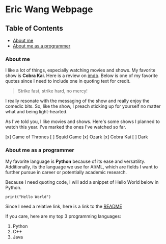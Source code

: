 # Eric Wang Webpage

## Table of Contents
- [About me](#about-me)
- [About me as a programmer](#about-me-as-a-programmer)

### About me

I like a lot of things, especially watching movies and shows. My favorite show is **Cobra Kai**. Here is a review on [imdb](https://www.imdb.com/title/tt7221388/). Below is one of my favorite quotes since I need to include one in quoting text for credit.

> Strike fast, strike hard, no mercy!

I really resonate with the messaging of the show and really enjoy the comedic bits. So, like the show, I preach sticking up for yourself no matter what and being light-hearted.

As I've told you, I like movies and shows. Here's some shows I planned to watch this year. I've marked the ones I've watched so far.

[x] Game of Thrones
[ ] Squid Game
[x] Ozark
[x] Cobra Kai
[ ] Dark

### About me as a programmer

My favorite language is **Python** because of its ease and versatility. Additionally, its the language we use for AI/ML, which are fields I want to further pursue in career or potentially academic research.

Because I need quoting code, I will add a snippet of Hello World below in Python.

```
print("Hello World")
```

Since I need a relative link, here is a link to the [README](README.md)

If you care, here are my top 3 programming languages:

1. Python
2. C++
3. Java
